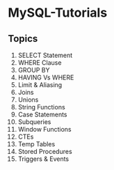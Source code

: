 # MySQL-Tutorials

## Topics

1. SELECT Statement
2. WHERE Clause
3. GROUP BY
4. HAVING Vs WHERE
5. Limit & Aliasing
6. Joins
7. Unions
8. String Functions
9. Case Statements
10. Subqueries
11. Window Functions
12. CTEs
13. Temp Tables
14. Stored Procedures
15. Triggers & Events
    
